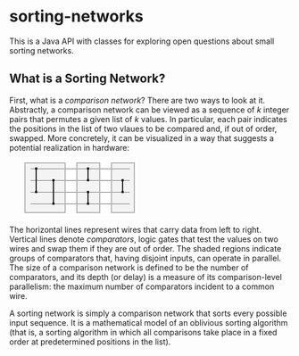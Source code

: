 # sorting-networks

This is a Java API with classes for exploring open questions about small sorting networks.

## What is a Sorting Network?

First, what is a *comparison network*? There are two ways to look at it. Abstractly, a comparison network can be viewed as a sequence of *k* integer pairs that permutes a given list of *k* values. In particular, each pair indicates the positions in the list of two vlaues to be compared and, if out of order, swapped. More concretely, it can be visualized in a way that suggests a potential realization in hardware:

&nbsp;&nbsp;&nbsp;&nbsp;&nbsp;&nbsp;![sorting network](images/ex1.png "Sorting Network of Depth 3 and Size 5")

The horizontal lines represent wires that carry data from left to right. Vertical lines denote *comparators*, logic gates that test the values on two wires and swap them if they are out of order. The shaded regions indicate groups of comparators that, having disjoint inputs, can operate in parallel. The size of a comparison network is defined to be the number of comparators, and its depth (or delay) is a measure of its comparison-level parallelism: the maximum number of comparators incident to a common wire.

A sorting network is simply a comparison network that sorts every possible input sequence. It is a mathematical model of an oblivious sorting algorithm (that is, a sorting algorithm in which all comparisons take place in a fixed order at predetermined positions in the list).






